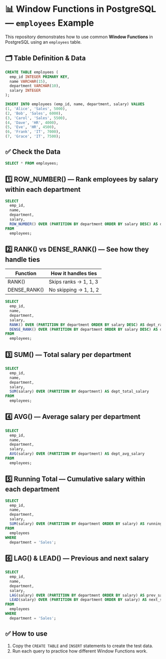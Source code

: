 
# 📊 Window Functions in PostgreSQL — `employees` Example

This repository demonstrates how to use common **Window Functions** in PostgreSQL using an `employees` table.

## 🗂️ Table Definition & Data

```sql
CREATE TABLE employees (
  emp_id INTEGER PRIMARY KEY,
  name VARCHAR(15),
  department VARCHAR(10),
  salary INTEGER
);

INSERT INTO employees (emp_id, name, department, salary) VALUES
(1, 'Alice', 'Sales', 5000),
(2, 'Bob', 'Sales', 6000),
(3, 'Carol', 'Sales', 5500),
(4, 'Dave', 'HR', 4000),
(5, 'Eve', 'HR', 4500),
(6, 'Frank', 'IT', 7000),
(7, 'Grace', 'IT', 7500);
```

## ✅ Check the Data

```sql
SELECT * FROM employees;
```

## 1️⃣ **ROW_NUMBER()** — Rank employees by salary within each department

```sql
SELECT 
  emp_id, 
  name, 
  department, 
  salary,
  ROW_NUMBER() OVER (PARTITION BY department ORDER BY salary DESC) AS dept_rank
FROM 
  employees;
```

## 2️⃣ **RANK() vs DENSE_RANK()** — See how they handle ties

| Function | How it handles ties |
| -------- | ------------------- |
| RANK() | Skips ranks → 1, 1, 3 |
| DENSE_RANK() | No skipping → 1, 1, 2 |

```sql
SELECT 
  emp_id, 
  name, 
  department, 
  salary,
  RANK() OVER (PARTITION BY department ORDER BY salary DESC) AS dept_rank,
  DENSE_RANK() OVER (PARTITION BY department ORDER BY salary DESC) AS dept_dense_rank
FROM 
  employees;
```

## 3️⃣ **SUM()** — Total salary per department

```sql
SELECT 
  emp_id, 
  name, 
  department, 
  salary,
  SUM(salary) OVER (PARTITION BY department) AS dept_total_salary
FROM 
  employees;
```

## 4️⃣ **AVG()** — Average salary per department

```sql
SELECT 
  emp_id, 
  name, 
  department, 
  salary,
  AVG(salary) OVER (PARTITION BY department) AS dept_avg_salary
FROM 
  employees;
```

## 5️⃣ **Running Total** — Cumulative salary within each department

```sql
SELECT 
  emp_id, 
  name, 
  department, 
  salary,
  SUM(salary) OVER (PARTITION BY department ORDER BY salary) AS running_salary
FROM 
  employees
WHERE 
  department = 'Sales';
```

## 6️⃣ **LAG() & LEAD()** — Previous and next salary

```sql
SELECT 
  emp_id, 
  name, 
  department, 
  salary,
  LAG(salary) OVER (PARTITION BY department ORDER BY salary) AS prev_salary,
  LEAD(salary) OVER (PARTITION BY department ORDER BY salary) AS next_salary
FROM 
  employees
WHERE 
  department = 'Sales';
```

## ✅ **How to use**
1. Copy the `CREATE TABLE` and `INSERT` statements to create the test data.
2. Run each query to practice how different Window Functions work.
